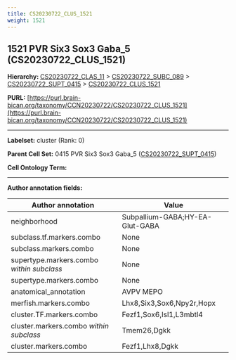 ```yaml
---
title: CS20230722_CLUS_1521
weight: 1521
---
```

## 1521 PVR Six3 Sox3 Gaba_5 (CS20230722_CLUS_1521)
<b>Hierarchy: </b>
[CS20230722_CLAS_11](../CS20230722_CLAS_11) >
[CS20230722_SUBC_089](../CS20230722_SUBC_089) >
[CS20230722_SUPT_0415](../CS20230722_SUPT_0415) >
[CS20230722_CLUS_1521](../CS20230722_CLUS_1521)

**PURL:** [https://purl.brain-bican.org/taxonomy/CCN20230722/CS20230722_CLUS_1521](https://purl.brain-bican.org/taxonomy/CCN20230722/CS20230722_CLUS_1521)

---


**Labelset:** cluster (Rank: 0)

**Parent Cell Set:** 0415 PVR Six3 Sox3 Gaba_5 ([CS20230722_SUPT_0415](../CS20230722_SUPT_0415))



**Cell Ontology Term:** 

[MARKER GENES.]: #


---

[TRANSFERRED ANNOTATIONS.]: #


[AUTHOR ANNOTATION FIELDS.]: #


**Author annotation fields:**

| Author annotation | Value |
|-------------------|-------|
|neighborhood|Subpallium-GABA;HY-EA-Glut-GABA|
|subclass.tf.markers.combo|None|
|subclass.markers.combo|None|
|supertype.markers.combo _within subclass_|None|
|supertype.markers.combo|None|
|anatomical_annotation|AVPV MEPO|
|merfish.markers.combo|Lhx8,Six3,Sox6,Npy2r,Hopx|
|cluster.TF.markers.combo|Fezf1,Sox6,Isl1,L3mbtl4|
|cluster.markers.combo _within subclass_|Tmem26,Dgkk|
|cluster.markers.combo|Fezf1,Lhx8,Dgkk|
